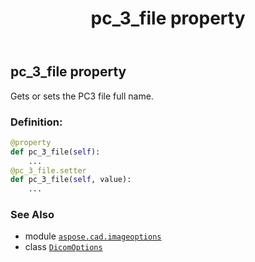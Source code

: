﻿---
title: pc_3_file property
second_title: Aspose.CAD for Python via .NET API References
description: 
type: docs
weight: 50
url: /aspose.cad.imageoptions/dicomoptions/pc_3_file/
is_root: false
---

## pc_3_file property


Gets or sets the PC3 file full name.
### Definition:
```python
@property
def pc_3_file(self):
    ...
@pc_3_file.setter
def pc_3_file(self, value):
    ...
```

### See Also
* module [`aspose.cad.imageoptions`](../../)
* class [`DicomOptions`](/cad/python-net/aspose.cad.imageoptions/dicomoptions)
